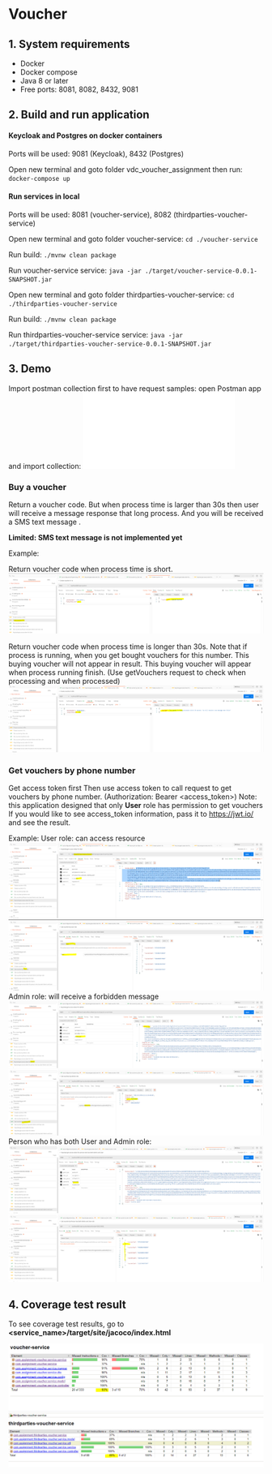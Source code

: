 # Voucher

## 1. System requirements
- Docker
- Docker compose
- Java 8 or later
- Free ports: 8081, 8082, 8432, 9081

## 2. Build and run application
#### Keycloak and Postgres on docker containers
Ports will be used: 9081 (Keycloak), 8432 (Postgres)

Open new terminal and goto folder vdc_voucher_assignment then run:
`docker-compose up`
#### Run services in local
Ports will be used: 8081 (voucher-service), 8082 (thirdparties-voucher-service)

Open new terminal and goto folder voucher-service: `cd ./voucher-service`

Run build: `./mvnw clean package`

Run voucher-service service: `java -jar ./target/voucher-service-0.0.1-SNAPSHOT.jar`

Open new terminal and goto folder thirdparties-voucher-service: `cd ./thirdparties-voucher-service`

Run build: `./mvnw clean package`

Run thirdparties-voucher-service service: `java -jar ./target/thirdparties-voucher-service-0.0.1-SNAPSHOT.jar`

## 3. Demo
Import postman collection first to have request samples: open Postman app and import collection: ![Exercises.postman_collection.json](Exercises.postman_collection.json)

### Buy a voucher
Return a voucher code. But when process time is larger than 30s then user will receive a message response that long process. 
And you will be received a SMS text message .

**Limited: SMS text message is not implemented yet**

Example:

Return voucher code when process time is short.
![](images/buy_voucher_in_1s.PNG)

Return voucher code when process time is longer than 30s.
Note that if process is running, when you get bought vouchers for this number. This buying voucher will not appear in result.
This buying voucher will appear when process running finish. (Use getVouchers request to check when processing and when processed) 
![](images/buy_voucher_in_60s_process_time.PNG)


### Get vouchers by phone number
Get access token first
Then use access token to call request to get vouchers by phone number. (Authorization: Bearer <access_token>)
Note: this application designed that only **User** role has permission to get vouchers
If you would like to see access_token information, pass it to https://jwt.io/ and see the result.

Example:
User role: can access resource
![](images/get_access_token_for_user.PNG) ![](images/then_get_voucher_by_user.PNG)
Admin role: will receive a forbidden message
![](images/get_access_token_for_admin.PNG) ![](images/then_access_denied_for_admin.PNG)
Person who has both User and Admin role:
![](images/get_access_token_for_person_both_role_admin_user.PNG) ![](images/then_get_voucher_by_both_user_or_admin_.PNG)

## 4. Coverage test result
To see coverage test results, go to **<service_name>/target/site/jacoco/index.html**

![](images/test_cover_voucher_service.PNG)
![](images/test_cover_thirdparties-voucher_service.PNG)
